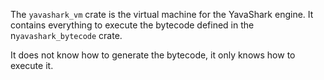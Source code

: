 The `yavashark_vm` crate is the virtual machine for the YavaShark engine. It contains everything to execute the bytecode defined in the n`yavashark_bytecode` crate.

It does not know how to generate the bytecode, it only knows how to execute it.